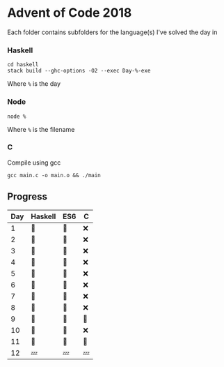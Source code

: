 # Advent of Code 2018

Each folder contains subfolders for the language(s) I've solved the day in

### Haskell

```shell
cd haskell
stack build --ghc-options -O2 --exec Day-%-exe
```
Where `%` is the day

### Node
```shell
node %
```
Where `%` is the filename

### C
Compile using gcc
```shell
gcc main.c -o main.o && ./main
```

## Progress

| Day | Haskell | ES6        | C      |
| --- | ------- | ---------- | ------ |
| 1   | :tada:  | :tada:     | :x:    |
| 2   | :tada:  | :tada:     | :x:    |
| 3   | :tada:  | :thinking: | :x:    |
| 4   | :tada:  | :thinking: | :x:    |
| 5   | :tada:  | :tada:     | :x:    |
| 6   | :tada:  | :thinking: | :x:    |
| 7   | :tada:  | :thinking: | :x:    |
| 8   | :tada:  | :thinking: | :x:    |
| 9   | :tada:  | :thinking: | :tada: |
| 10  | :tada:  | :thinking: | :x:    |
| 11  | :tada:  | :thinking: | :tada: |
| 12  | :zzz:   | :zzz:      | :zzz:  |
